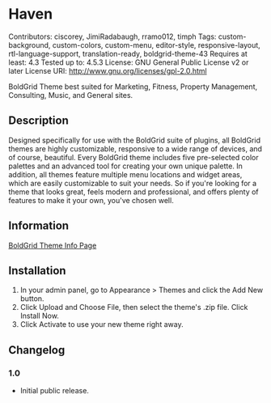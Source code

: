 # Haven
Contributors: ciscorey, JimiRadabaugh, rramo012, timph
Tags: custom-background, custom-colors, custom-menu, editor-style, responsive-layout, rtl-language-support, translation-ready, boldgrid-theme-43
Requires at least: 4.3
Tested up to: 4.5.3
License: GNU General Public License v2 or later
License URI: http://www.gnu.org/licenses/gpl-2.0.html

BoldGrid Theme best suited for Marketing, Fitness, Property Management, Consulting, Music, and General sites.

## Description
Designed specifically for use with the BoldGrid suite of plugins, all BoldGrid themes are highly customizable, responsive to a wide range of devices, and of course, beautiful. Every BoldGrid theme includes five pre-selected color palettes and an advanced tool for creating your own unique palette. In addition, all themes feature multiple menu locations and widget areas, which are easily customizable to suit your needs. So if you're looking for a theme that looks great, feels modern and professional, and offers plenty of features to make it your own, you've chosen well.

## Information
[BoldGrid Theme Info Page](http://www.boldgrid.com/haven/)

## Installation
1. In your admin panel, go to Appearance > Themes and click the Add New button.
2. Click Upload and Choose File, then select the theme's .zip file. Click Install Now.
3. Click Activate to use your new theme right away.

## Changelog

### 1.0
- Initial public release.

